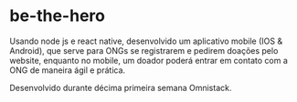 # be-the-hero
Usando node js e react native, desenvolvido um aplicativo mobile (IOS &amp; Android), 
que serve para ONGs se registrarem e pedirem doações pelo website, enquanto no mobile, 
um doador poderá entrar em contato com a ONG de maneira ágil e prática.

Desenvolvido durante décima primeira semana Omnistack.
